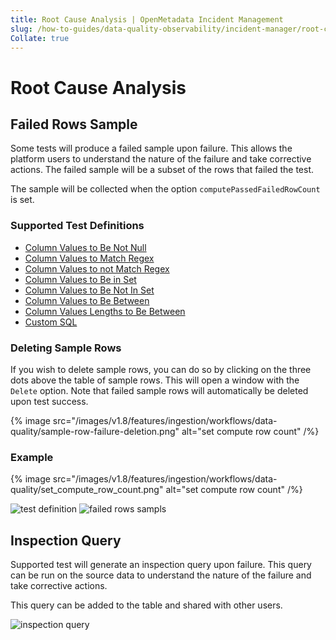 ```yaml
---
title: Root Cause Analysis | OpenMetadata Incident Management
slug: /how-to-guides/data-quality-observability/incident-manager/root-cause-analysis
Collate: true
---
```


# Root Cause Analysis

## Failed Rows Sample

Some tests will produce a failed sample upon failure. This allows the platform users to understand the nature of the failure and take corrective actions. The failed sample will be a subset of the rows that failed the test.

The sample will be collected when the option `computePassedFailedRowCount` is set.

### Supported Test Definitions

- [Column Values to Be Not Null](/how-to-guides/data-quality-observability/quality/tests-yaml#column-values-to-be-not-null)
- [Column Values to Match Regex](/how-to-guides/data-quality-observability/quality/tests-yaml#column-values-to-match-regex)
- [Column Values to not Match Regex](/how-to-guides/data-quality-observability/quality/tests-yaml#column-values-to-not-match-regex)
- [Column Values to Be in Set](/how-to-guides/data-quality-observability/quality/tests-yaml#column-values-to-be-in-set)
- [Column Values to Be Not In Set](/how-to-guides/data-quality-observability/quality/tests-yaml#column-values-to-be-not-in-set)
- [Column Values to Be Between](/how-to-guides/data-quality-observability/quality/tests-yaml#column-values-to-be-between)
- [Column Values Lengths to Be Between](/how-to-guides/data-quality-observability/quality/tests-yaml#column-values-lengths-to-be-between)
- [Custom SQL](/how-to-guides/data-quality-observability/quality/tests-yaml#table-custom-sql-test)

### Deleting Sample Rows
If you wish to delete sample rows, you can do so by clicking on the three dots above the table of sample rows. This will open a window with the `Delete` option. Note that failed sample rows will automatically be deleted upon test success.

{% image 
src="/images/v1.8/features/ingestion/workflows/data-quality/sample-row-failure-deletion.png"
alt="set compute row count"
/%}

### Example

{% image 
src="/images/v1.8/features/ingestion/workflows/data-quality/set_compute_row_count.png"
alt="set compute row count"
/%}

![test definition](/images/v1.8/features/ingestion/workflows/data-quality/failed_rows_sample_1.png)
![failed rows sampls](/images/v1.8/features/ingestion/workflows/data-quality/failed_rows_sample_2.png)

## Inspection Query

 Supported test will generate an inspection query upon failure. This query can be run on the source data to understand
 the nature of the failure and take corrective actions.

 This query can be added to the table and shared with other users.

 ![inspection query](/images/v1.8/features/ingestion/workflows/data-quality/inspection-query.png)